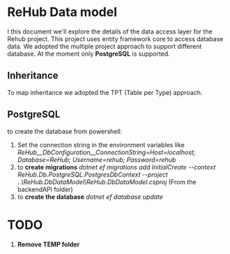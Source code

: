 # ReHub Data model
I this document we'll explore the details of the data access layer for the Rehub project.
This project uses entity framework core to access database data. We adopted the multiple project approach to support different database.
At the moment only <b>PostgreSQL</b> is supported.
## Inheritance
To map inheritance we adopted the TPT (Table per Type) approach. 


## PostgreSQL
to create the database from powershell:
1. Set the connection string in the environment variables like <i>ReHub__DbConfiguration__ConnectionString=Host=localhost; Database=ReHub; Username=rehub; Password=rehub</i>
2. to <b>create migrations</b> <i>dotnet ef migrations add InitialCreate --context ReHub.Db.PostgreSQL.PostgresDbContext --project ..\ReHub.DbDataModel\ReHub.DbDataModel.csproj </i> (From the backendAPI folder)
3. to <b>create the database</b> <i>dotnet ef database update</i>

# TODO
1. <b>Remove TEMP folder</b>